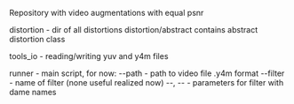 Repository with video augmentations with equal psnr

distortion - dir of all distortions
distortion/abstract contains abstract distortion class

tools_io - reading/writing yuv and y4m files

runner - main script, for now:
--path - path to video file .y4m format
--filter - name of filter (none useful realized now)
--<par1>, --<par2> - parameters for filter with dame names